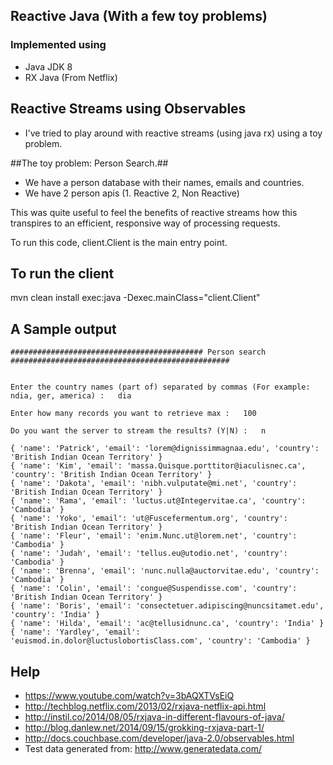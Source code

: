## Reactive Java (With a few toy problems)


### Implemented using

* Java JDK 8 
* RX Java (From Netflix)


## Reactive Streams using Observables ##
 * I've tried to play around with reactive streams (using java rx) using a toy problem.
 
##The toy problem: Person Search.##
 *  We have a person database with their names, emails and countries.
 *  We have 2 person apis (1. Reactive 2, Non Reactive) 
 
This was quite useful to feel the benefits of reactive streams how this transpires to an efficient, responsive way of processing requests.

To run this code, client.Client is the main entry point.
 
## To run the client ##
 mvn clean install exec:java -Dexec.mainClass="client.Client"

## A Sample output ##   
```
########################################### Person search  #################################################


Enter the country names (part of) separated by commas (For example: ndia, ger, america)	:	dia

Enter how many records you want to retrieve max	:	100

Do you want the server to stream the results? (Y|N)	:	n

{ 'name': 'Patrick', 'email': 'lorem@dignissimmagnaa.edu', 'country': 'British Indian Ocean Territory' }
{ 'name': 'Kim', 'email': 'massa.Quisque.porttitor@iaculisnec.ca', 'country': 'British Indian Ocean Territory' }
{ 'name': 'Dakota', 'email': 'nibh.vulputate@mi.net', 'country': 'British Indian Ocean Territory' }
{ 'name': 'Rama', 'email': 'luctus.ut@Integervitae.ca', 'country': 'Cambodia' }
{ 'name': 'Yoko', 'email': 'ut@Fuscefermentum.org', 'country': 'British Indian Ocean Territory' }
{ 'name': 'Fleur', 'email': 'enim.Nunc.ut@lorem.net', 'country': 'Cambodia' }
{ 'name': 'Judah', 'email': 'tellus.eu@utodio.net', 'country': 'Cambodia' }
{ 'name': 'Brenna', 'email': 'nunc.nulla@auctorvitae.edu', 'country': 'Cambodia' }
{ 'name': 'Colin', 'email': 'congue@Suspendisse.com', 'country': 'British Indian Ocean Territory' }
{ 'name': 'Boris', 'email': 'consectetuer.adipiscing@nuncsitamet.edu', 'country': 'India' }
{ 'name': 'Hilda', 'email': 'ac@tellusidnunc.ca', 'country': 'India' }
{ 'name': 'Yardley', 'email': 'euismod.in.dolor@luctuslobortisClass.com', 'country': 'Cambodia' }

```
## Help
* https://www.youtube.com/watch?v=3bAQXTVsEiQ
* http://techblog.netflix.com/2013/02/rxjava-netflix-api.html
* http://instil.co/2014/08/05/rxjava-in-different-flavours-of-java/
* http://blog.danlew.net/2014/09/15/grokking-rxjava-part-1/
* http://docs.couchbase.com/developer/java-2.0/observables.html
* Test data generated from: http://www.generatedata.com/




